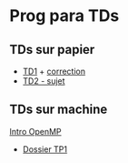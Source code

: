 # Prog para TDs

## TDs sur papier

- [TD1](./TDs%20sur%20papier/TD1/TD1.md) + [correction](./TDs%20sur%20papier/TD1/td1-correc-seance1.pdf)
- [TD2 - sujet](./TDs%20sur%20papier/TD2/td2-complet.pdf)

## TDs sur machine

[Intro OpenMP](./TPs%20sur%20machine/Intro%20OpenMP.pdf)

- [Dossier TP1](./../Para%20-%20TP%20et%20TD/TPs%20sur%20machine/TP1/plotPrime2D.py)